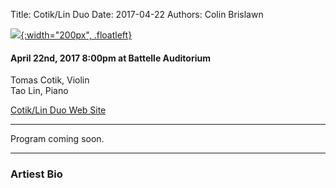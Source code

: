 Title: Cotik/Lin Duo
Date: 2017-04-22
Authors: Colin Brislawn

[![ ]({filename}/images/2015-2016/StephenBeus200.jpg){:width="200px", .floatleft}]({filename}./Cotik-Lin.md)

#### April 22nd, 2017 8:00pm at Battelle Auditorium

Tomas Cotik, Violin <br>
Tao Lin, Piano


[Cotik/Lin Duo Web Site](http://www.tomascotik.com/ensambles/cotik-lin-duo-1)

---

Program coming soon.

---

### Artiest Bio

